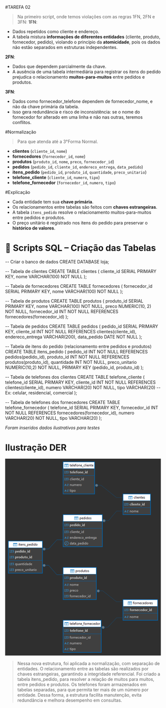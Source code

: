 #TAREFA 02

> Na primeiro script, onde temos violações com as regras 1FN, 2FN e 3FN:
**1FN**:
- Dados repetidos como cliente e endereço.
- A tabela mistura **informações de diferentes entidades** (cliente, produto, fornecedor, pedido), violando o princípio da **atomicidade**, pois os dados não estão separados em estruturas independentes.

**2FN**:
- Dados que dependem parcialmente da chave.
- A ausência de uma tabela intermediária para registrar os itens do pedido prejudica o relacionamento **muitos-para-muitos** entre pedidos e produtos.

**3FN**:
- Dados como fornecedor_telefone dependem de fornecedor_nome, e não da chave primária da tabela.
- Isso gera redundância e risco de inconsistência: se o nome do fornecedor for alterado em uma linha e não nas outras, teremos conflitos.

#Normalização
> Para que atenda até a 3°Forma Normal.

- **clientes** (`cliente_id`, `nome`)
- **fornecedores** (`fornecedor_id`, `nome`)
- **produtos** (`produto_id`, `nome`, `preco`, `fornecedor_id`)
- **pedidos** (`pedido_id`, `cliente_id`, `endereco_entrega`, `data_pedido`)
- **itens_pedido** (`pedido_id`, `produto_id`, `quantidade`, `preco_unitario`)
- **telefone_cliente** (`cliente_id`, `numero`, `tipo`)
- **telefone_fornecedor** (`fornecedor_id`, `numero`, `tipo`)

#Explicação
- Cada entidade tem sua **chave primária**.
- Os relacionamentos entre tabelas são feitos com **chaves estrangeiras**.
- A tabela `itens_pedido` resolve o relacionamento muitos-para-muitos entre pedidos e produtos.
- O preço unitário é registrado nos itens do pedido para preservar o **histórico de valores**.

# 📜 Scripts SQL – Criação das Tabelas

-- Criar o banco de dados
CREATE DATABASE loja;

-- Tabela de clientes
CREATE TABLE clientes (
  cliente_id SERIAL PRIMARY KEY,
  nome VARCHAR(100) NOT NULL
);

-- Tabela de fornecedores
CREATE TABLE fornecedores (
  fornecedor_id SERIAL PRIMARY KEY,
  nome VARCHAR(100) NOT NULL
);

-- Tabela de produtos
CREATE TABLE produtos (
  produto_id SERIAL PRIMARY KEY,
  nome VARCHAR(100) NOT NULL,
  preco NUMERIC(10, 2) NOT NULL,
  fornecedor_id INT NOT NULL REFERENCES fornecedores(fornecedor_id)
);

-- Tabela de pedidos
CREATE TABLE pedidos (
  pedido_id SERIAL PRIMARY KEY,
  cliente_id INT NOT NULL REFERENCES clientes(cliente_id),
  endereco_entrega VARCHAR(200),
  data_pedido DATE NOT NULL
);

-- Tabela de itens do pedido (relacionamento entre pedidos e produtos)
CREATE TABLE itens_pedido (
  pedido_id INT NOT NULL REFERENCES pedidos(pedido_id),
  produto_id INT NOT NULL REFERENCES produtos(produto_id),
  quantidade INT NOT NULL,
  preco_unitario NUMERIC(10,2) NOT NULL,
  PRIMARY KEY (pedido_id, produto_id)
);

-- Tabela de telefones dos clientes
CREATE TABLE telefone_cliente (
  telefone_id SERIAL PRIMARY KEY,
  cliente_id INT NOT NULL REFERENCES clientes(cliente_id),
  numero VARCHAR(20) NOT NULL,
  tipo VARCHAR(20) -- Ex: celular, residencial, comercial
);

-- Tabela de telefones dos fornecedores
CREATE TABLE telefone_fornecedor (
  telefone_id SERIAL PRIMARY KEY,
  fornecedor_id INT NOT NULL REFERENCES fornecedores(fornecedor_id),
  numero VARCHAR(20) NOT NULL,
  tipo VARCHAR(20)
);

*Foram inseridos dados ilustrativos para testes*

# Ilustração DER

![DER Loja](img/DER-Loja.png)

> Nessa nova estrutura, foi aplicada a normalização, com separação de entidades. O relacionamento entre as tabelas são realizados por chaves estrangeiras, garantindo a integridade referencial. Foi criado a tabela itens_pedido, para resolver a relação de muitos para muitos, entre pedidos e produtos. Os telefones foram armazenados em tabelas separadas, para que permita ter mais de um número por entidade. Dessa forma, a estrutura facilita manutenção, evita redundância e melhora desempenho em consultas.